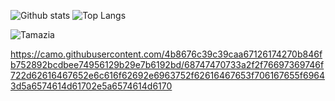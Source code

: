 ![Github stats](https://osp54-github.vercel.app/api?username=HamzaGSopp&theme=transparent&show_icons=true&count_private=true)
![Top Langs](https://osp54-github.vercel.app/api/top-langs/?username=HamzaGSopp&theme=transparent&layout=compact)


![Tamazia](https://cronitor.io/badges/LvWG0n/production/g9BhUja3vczb2Q-GB0ewzH0490g.svg)


https://camo.githubusercontent.com/4b8676c39c39caa67126174270b846fb752892bcdbee74956129b29e7b6192bd/68747470733a2f2f76697369746f722d62616467652e6c616f62692e6963752f62616467653f706167655f69643d5a6574614d61702e5a6574614d6170
